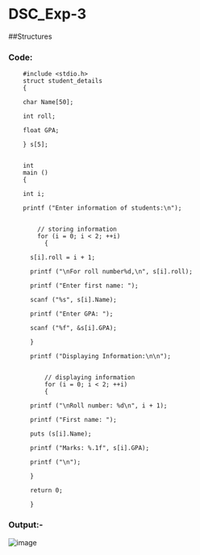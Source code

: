 # DSC_Exp-3
##Structures
### Code:

        #include <stdio.h>
        struct student_details
        {

        char Name[50];

        int roll;

        float GPA;

        } s[5];


        int
        main ()
        {

        int i;

        printf ("Enter information of students:\n");


            // storing information
            for (i = 0; i < 2; ++i)
              {

          s[i].roll = i + 1;

          printf ("\nFor roll number%d,\n", s[i].roll);

          printf ("Enter first name: ");

          scanf ("%s", s[i].Name);

          printf ("Enter GPA: ");

          scanf ("%f", &s[i].GPA);

          }

          printf ("Displaying Information:\n\n");


              // displaying information
              for (i = 0; i < 2; ++i)
              {

          printf ("\nRoll number: %d\n", i + 1);

          printf ("First name: ");

          puts (s[i].Name);

          printf ("Marks: %.1f", s[i].GPA);

          printf ("\n");

          }

          return 0;

          }





### Output:-
![image](https://user-images.githubusercontent.com/124967782/230788015-a29508b6-069f-4043-9071-f40ba5eedba0.png)

